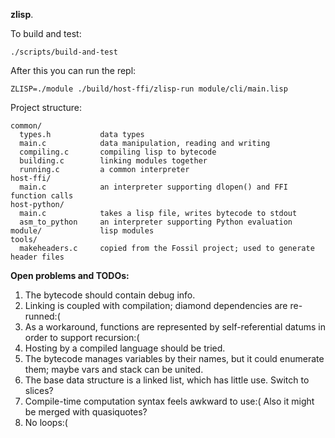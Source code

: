 **zlisp**.

To build and test:
```
./scripts/build-and-test
```

After this you can run the repl:
```
ZLISP=./module ./build/host-ffi/zlisp-run module/cli/main.lisp
```

Project structure:
```
common/
  types.h           data types
  main.c            data manipulation, reading and writing
  compiling.c       compiling lisp to bytecode
  building.c        linking modules together
  running.c         a common interpreter
host-ffi/
  main.c            an interpreter supporting dlopen() and FFI function calls
host-python/
  main.c            takes a lisp file, writes bytecode to stdout
  asm_to_python     an interpreter supporting Python evaluation
module/             lisp modules
tools/
  makeheaders.c     copied from the Fossil project; used to generate header files
```

**Open problems and TODOs:**
1) The bytecode should contain debug info.
2) Linking is coupled with compilation; diamond dependencies are re-runned:(
3) As a workaround, functions are represented by self-referential datums in order to support recursion:(
4) Hosting by a compiled language should be tried.
5) The bytecode manages variables by their names, but it could enumerate them; maybe vars and stack can be united.
6) The base data structure is a linked list, which has little use. Switch to slices?
7) Compile-time computation syntax feels awkward to use:( Also it might be merged with quasiquotes?
8) No loops:(
